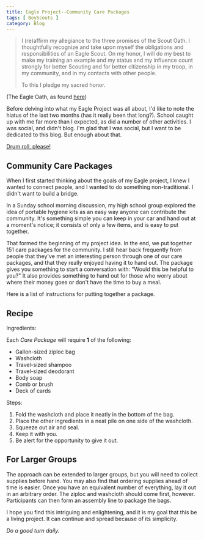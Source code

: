 ```yaml
---
title: Eagle Project--Community Care Packages
tags: [ BoyScouts ]
category: Blog
---
```


> I (re)affirm my allegiance to the three promises of the Scout Oath. I
> thoughtfully recognize and take upon myself the obligations and
> responsibilities of an Eagle Scout. On my honor, I will do my best to make my
> training an example and my status and my influence count strongly for better
> Scouting and for better citizenship in my troop, in my community, and in my
> contacts with other people.
>
> To this I pledge my sacred honor.

(The Eagle Oath, as found
[here](http://www.eaglescout.org/finale/coh/charge.html))

Before delving into what my Eagle Project was all about, I'd like to note the
hiatus of the last two months (has it really been that long?).
School caught up with me far more than I expected, as did a number of other
activities. I was social, and didn't blog. I'm glad that I was social,
but I want to be dedicated to this blog. But enough about that.

[Drum roll, please!](https://youtu.be/itAOGRiYRLI?t=2s)

## Community Care Packages

When I first started thinking about the goals of my Eagle project, I knew I
wanted to connect people, and I wanted to do something non-traditional.
I didn't want to build a bridge.

In a Sunday school morning discussion, my high school group explored the idea
of portable hygiene kits as an easy way anyone can contribute the community.
It's something simple you can keep in your car and hand out at a moment's
notice; it consists of only a few items, and is easy to put together.

That formed the beginning of my project idea. In the end, we put together 151
care packages for the community. I still hear back frequently from people
that they've met an interesting person through one of our care packages, and
that they really enjoyed having it to hand out. The package gives you
something to start a conversation with: "Would this be helpful to you?" It
also provides something to hand out for those who worry about where their
money goes or don't have the time to buy a meal.

Here is a list of instructions for putting together a package.

## Recipe

Ingredients:

Each _Care Package_ will require **1** of the following:

- Gallon-sized ziploc bag
- Washcloth
- Travel-sized shampoo
- Travel-sized deodorant
- Body soap
- Comb or brush
- Deck of cards

Steps:

1. Fold the washcloth and place it neatly in the bottom of the bag.
1. Place the other ingredients in a neat pile on one side of the washcloth.
1. Squeeze out air and seal.
1. Keep it with you.
1. Be alert for the opportunity to give it out.

## For Larger Groups

The approach can be extended to larger groups, but you will need to collect
supplies before hand. You may also find that ordering supplies ahead of time
is easier. Once you have an equivalent number of everything, lay it out in an
arbitrary order. The ziploc and washcloth should come first, however.
Participants can then form an assembly line to package the bags.

I hope you find this intriguing and enlightening, and it is my goal that this
be a living project. It can continue and spread because of its simplicity.

_Do a good turn daily._
